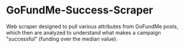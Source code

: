 # GoFundMe-Success-Scraper
Web scraper designed to pull various attributes from GoFundMe posts, which then are analyzed to understand what makes a campaign "successful" (funding over the median value).
